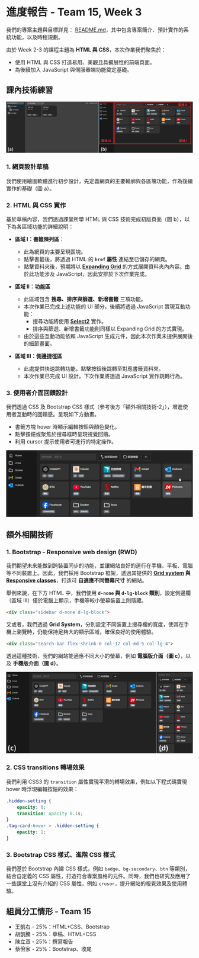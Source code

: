 # 進度報告 - Team 15, Week 3

我們的專案主題與目標詳見： [README.md](../README.md)，其中包含專案簡介、預計實作的系統功能，以及時程規劃。

由於 Week 2-3 的課程主題為 **HTML 與 CSS**，本次作業我們聚焦於：
- 使用 HTML 與 CSS 打造易用、美觀且具擴展性的前端頁面。
- 為後續加入 JavaScript 與伺服器端功能奠定基礎。

## 課內技術練習

![img1](./report_imgs/Week03/img1.png)

### 1. 網頁設計草稿

我們使用繪圖軟體進行初步設計，先定義網頁的主要輪廓與各區塊功能，作為後續實作的基礎（圖 a）。

### 2. HTML 與 CSS 實作

基於草稿內容，我們透過課堂所學 HTML 與 CSS 技術完成初版頁面（圖 b），以下為各區域功能的詳細說明：

- **區域 I：書籤陳列區**：
  - 此為網頁的主要呈現區塊。
  - 點擊書籤後，將透過 HTML 的 **`href` 屬性** 連結至已儲存的網頁。
  - 點擊資料夾後，預期將以 **[Expanding Grid](https://chriscoyier.net/2023/04/11/expanding-grid-cards-with-view-transitions/)** 的方式展開資料夾內內容。由於此功能涉及 JavaScript，因此安排於下次作業完成。

- **區域 II：功能區**
  - 此區域包含 **搜尋、排序與篩選、新增書籤** 三項功能。
  - 本次作業已完成上述功能的 UI 部分，後續將透過 JavaScript 實現互動功能：
    - 搜尋功能將使用 **[Select2](https://select2.org/)** 實作。
    - 排序與篩選、新增書籤功能則同樣以 Expanding Grid 的方式實現。
  - 由於這些互動功能依賴 JavaScript 生成元件，因此本次作業未提供展開後的細節畫面。

- **區域 III：側邊捷徑區**
  - 此處提供快速跳轉功能，點擊按鈕後跳轉至對應書籤資料夾。
  - 本次作業已完成 UI 設計，下次作業將透過 JavaScript 實作跳轉行為。

### 3. 使用者介面回饋設計

我們透過 CSS 及 Bootstrap CSS 樣式（參考後方「額外相關技術-2」），增進使用者互動時的回饋感。呈現如下方動畫。
- 書籤方塊 hover 時顯示編輯按鈕與顏色變化。
- 點擊按鈕或聚焦於搜尋框時呈現視覺回饋。
- 利用 cursor 提示使用者可進行的特定操作。

![img2](./report_imgs/Week03/img2.gif)

## 額外相關技術
### 1. Bootstrap - Responsive web design (RWD) 
我們期望未來能做到跨裝置同步的功能，並讓網站良好的運行在手機、平板、電腦等不同裝置上。因此，我們採用 Bootstrap 框架，透過其提供的 **[Grid system](https://getbootstrap.com/docs/4.0/layout/grid/) 與 [Responsive classes](https://www.geeksforgeeks.org/responsive-utility-classes-in-bootstrap/)**，打造可 **自適應不同螢幕尺寸** 的網站。

舉例來說，在下方 HTML 中，我們使用 **`d-none` 與 `d-lg-block` 類別**，設定側邊欄（區域 III）僅於電腦上顯示，手機等較小螢幕裝置上則隱藏。
```html
<div class="sidebar d-none d-lg-block">
```

又或者，我們透過 **Grid System**，分別設定不同裝置上搜尋欄的寬度，使其在手機上瀏覽時，仍能保持足夠大的顯示區域，確保良好的使用體驗。
```html
<div class="search-bar flex-shrink-0 col-12 col-md-5 col-lg-4">
```

透過這種技術，我們的網站能適應不同大小的螢幕，例如 **電腦版介面（圖 c）**，以及 **手機版介面（圖 d）**。

![img3](./report_imgs/Week03/img3.png)

### 2. CSS transitions 轉場效果
我們利用 CSS3 的 `transition` 屬性實現平滑的轉場效果，例如以下程式碼實現 hover 時浮現編輯按鈕的效果：
```css
.hidden-setting {
    opacity: 0;
    transition: opacity 0.1s;
}
.tag-card:hover > .hidden-setting {
    opacity: 1;
}
```

### 3. Bootstrap CSS 樣式、進階 CSS 樣式
我們基於 Bootstrap 內建 CSS 樣式，例如 `badge`、`bg-secondary`、`btn` 等類別，結合自定義的 CSS 屬性，打造符合專案風格的元件。同時，我們也研究及應用了一些課堂上沒有介紹的 CSS 屬性，例如 `crusor`，提升網站的視覺效果及使用體驗。

## 組員分工情形 - Team 15
- 王凱右 - 25%：HTML+CSS、Bootstrap
- 胡凱騰 - 25%：草稿、HTML+CSS
- 陳立亘 - 25%：撰寫報告
- 蔡佾家 - 25%：Bootstrap、收尾